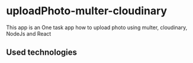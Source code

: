# uploadPhoto-multer-cloudinary
This app is an One task app how to upload photo using multer,  cloudinary, NodeJs and React
## Used technologies 
